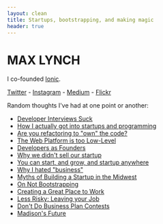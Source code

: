 ```yaml
---
layout: clean
title: Startups, bootstrapping, and making magic
header: true
---
```


# MAX LYNCH

I co-founded [Ionic](http://ionicframework.com/).

[Twitter](http://twitter.com/maxlynch) - [Instagram](http://instagram.com/maxlynch) - [Medium](http://medium.com/@maxlynch) - [Flickr](https://www.flickr.com/photos/techrolla/)

Random thoughts I've had at one point or another:

<nav id="most-popular">
  <ul>
    <li><a href="https://medium.com/@maxlynch/developer-interviews-suck-6a37e9b5ee64">Developer Interviews Suck</a></li>
    <li><a href="https://medium.com/@maxlynch/how-i-actually-got-into-startups-fc506f226f2a#.3yr9xhqxl">How I actually got into startups and programming</a></li>
    <li><a href="https://medium.com/@maxlynch/are-you-refactoring-to-own-the-code-4d588821b785#.azsbjacnr">Are you refactoring to "own" the code?</a></li>
    <li><a href="https://medium.com/@maxlynch/the-web-is-too-low-level-7a4ea4933366#.ivout9els">The Web Platform is too Low-Level</a></li>
    <li><a href="https://medium.com/@maxlynch/developers-as-founders-f3c4e0fa6dfc#.bj5elgj1q">Developers as Founders</a></li>
    <li><a href="https://medium.com/@maxlynch/why-we-didn-t-sell-our-company-4505446c874d#.4iypp2tac">Why we didn't sell our startup</a></li>
    <li><a href="https://medium.com/business-startup-development-and-more/you-can-start-and-grow-a-startup-anywhere-b927c7735f76#.nm5axwf01">You can start, and grow, and startup anywhere</a></li>
    <li><a href="https://medium.com/@maxlynch/why-i-hated-business-36e9822119ab#.i8dudgpa2">Why I hated "business"</a></li>
    <!--<li><a href="/blog/new-kind-of-startup/">A New Kind of Startup</a></li>-->
    <li><a href="/blog/building-startup-midwest-madison">Myths of Building a Startup in the Midwest</a></li>
    <li><a href="/blog/bootstrapping">On Not Bootstrapping</a></li>
    <li><a href="/blog/hiring">Creating a Great Place to Work</a></li>
    <li><a href="/blog/less-risky">Less Risky: Leaving your Job</a></li>
    <li><a href="/blog/business-plan-contests">Don't Do Business Plan Contests</a></li>
    <li><a href="/blog/madison">Madison's Future</a></li>
  </ul>
</nav>
